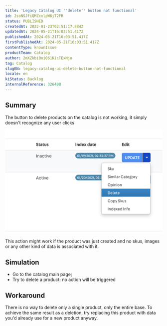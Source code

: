 ```yaml
---
title: 'Legacy Catalog UI ''delete'' button not functional'
id: 2soNSJfiQMZcxlpW6jT2FR
status: PUBLISHED
createdAt: 2022-01-23T02:51:17.884Z
updatedAt: 2024-05-21T16:03:51.417Z
publishedAt: 2024-05-21T16:03:51.417Z
firstPublishedAt: 2024-05-21T16:03:51.417Z
contentType: knownIssue
productTeam: Catalog
author: 2mXZkbi0oi061KicTExNjo
tag: Catalog
slugEN: legacy-catalog-ui-delete-button-not-functional
locale: en
kiStatus: Backlog
internalReference: 326408
---
```


## Summary


The button to delete products on the catalog is not working, it simply doesn't recognize any user clicks

 ![](https://raw.githubusercontent.com/vtexdocs/known-issues/refs/heads/main/docs/en/known-issues/Catalog/legacy-catalog-ui-delete-button-not-functional_1.png)

This action might work if the product was just created and no skus, images or any other kind of data is associated with it.


##

## Simulation


- Go to the catalog main page;
- Try to delete a product: no action will be triggered




##

## Workaround


There is no way to delete only a single product, only the entire base. To achieve the same result as a deletion, try replacing this product with data you'd already use for a new product anyway.




